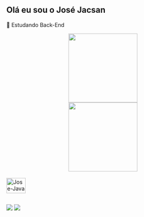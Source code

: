 ## Olá eu sou o José Jacsan

🌱 Estudando Back-End

<div align="center">
  <a href="https://github.com/JoseJacsan">
  <img height="180em" src="https://github-readme-stats.vercel.app/api?username=JoseJacsan&theme=dracula&show_icons=true"/><br>
  <img height="180em" src="https://github-readme-stats.vercel.app/api/top-langs/?username=JoseJacsan&layout=compact&langs_count=6&theme=dracula"/>
</div>
  
<div style="display: inline_block"><br>
      
  <img align="center" alt="Jose-Java" height="40" width="50" src="https://cdn.jsdelivr.net/gh/devicons/devicon/icons/java/java-original.svg">
      
</div>
  
##
  
<div style="display: inline_block">
  
  <a href="https://www.linkedin.com/in/jose-jacsan/" target="_blank"><img src="https://img.shields.io/badge/-LinkedIn-%230077B5?style=for-the-badge&logo=linkedin&logoColor=white" target="_blank"></a> 
   <a href = "mailto:jjacsan@gmail.com"><img src="https://img.shields.io/badge/Gmail-D14836?style=for-the-badge&logo=gmail&logoColor=white" target="_blank"></a>

</div>
  
